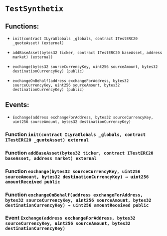 # `TestSynthetix`

## Functions:

- `init(contract ILyraGlobals _globals, contract ITestERC20 _quoteAsset) (external)`

- `addBaseAsset(bytes32 ticker, contract ITestERC20 baseAsset, address market) (external)`

- `exchange(bytes32 sourceCurrencyKey, uint256 sourceAmount, bytes32 destinationCurrencyKey) (public)`

- `exchangeOnBehalf(address exchangeForAddress, bytes32 sourceCurrencyKey, uint256 sourceAmount, bytes32 destinationCurrencyKey) (public)`

## Events:

- `Exchange(address exchangeForAddress, bytes32 sourceCurrencyKey, uint256 sourceAmount, bytes32 destinationCurrencyKey)`

### Function `init(contract ILyraGlobals _globals, contract ITestERC20 _quoteAsset) external`

### Function `addBaseAsset(bytes32 ticker, contract ITestERC20 baseAsset, address market) external`

### Function `exchange(bytes32 sourceCurrencyKey, uint256 sourceAmount, bytes32 destinationCurrencyKey) → uint256 amountReceived public`

### Function `exchangeOnBehalf(address exchangeForAddress, bytes32 sourceCurrencyKey, uint256 sourceAmount, bytes32 destinationCurrencyKey) → uint256 amountReceived public`

### Event `Exchange(address exchangeForAddress, bytes32 sourceCurrencyKey, uint256 sourceAmount, bytes32 destinationCurrencyKey)`
